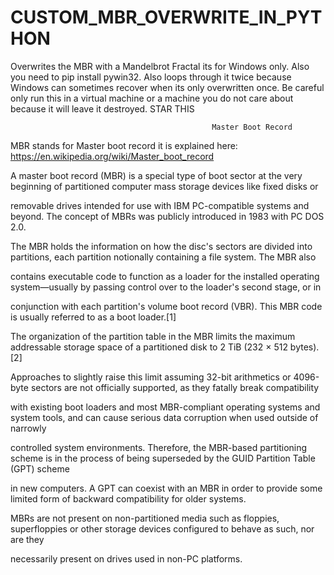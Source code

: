 # CUSTOM_MBR_OVERWRITE_IN_PYTHON
Overwrites the MBR with a Mandelbrot Fractal its for Windows only. Also you need to pip install pywin32. Also loops through it twice because Windows can 
sometimes recover when its only overwritten once. Be careful only run this in a virtual machine or a machine you do not care about because it will leave it 
destroyed. STAR THIS


                                                 Master Boot Record
                                                 
MBR stands for Master boot record it is explained here: https://en.wikipedia.org/wiki/Master_boot_record

A master boot record (MBR) is a special type of boot sector at the very beginning of partitioned computer mass storage devices like fixed disks or 

removable drives intended for use with IBM PC-compatible systems and beyond. The concept of MBRs was publicly introduced in 1983 with PC DOS 2.0.

The MBR holds the information on how the disc's sectors are divided into partitions, each partition notionally containing a file system. The MBR also 

contains executable code to function as a loader for the installed operating system—usually by passing control over to the loader's second stage, or in 

conjunction with each partition's volume boot record (VBR). This MBR code is usually referred to as a boot loader.[1]

The organization of the partition table in the MBR limits the maximum addressable storage space of a partitioned disk to 2 TiB (232 × 512 bytes).[2] 

Approaches to slightly raise this limit assuming 32-bit arithmetics or 4096-byte sectors are not officially supported, as they fatally break compatibility 

with existing boot loaders and most MBR-compliant operating systems and system tools, and can cause serious data corruption when used outside of narrowly 

controlled system environments. Therefore, the MBR-based partitioning scheme is in the process of being superseded by the GUID Partition Table (GPT) scheme 

in new computers. A GPT can coexist with an MBR in order to provide some limited form of backward compatibility for older systems.

MBRs are not present on non-partitioned media such as floppies, superfloppies or other storage devices configured to behave as such, nor are they 

necessarily present on drives used in non-PC platforms. 

